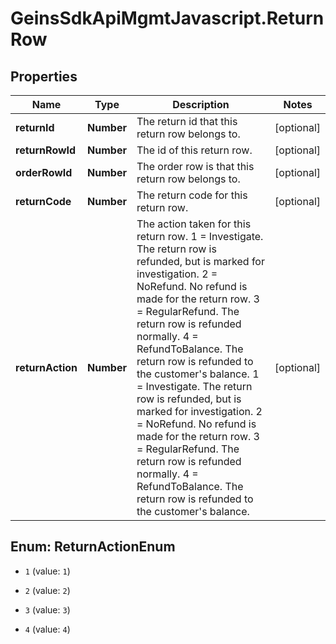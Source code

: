 # GeinsSdkApiMgmtJavascript.ReturnRow

## Properties

Name | Type | Description | Notes
------------ | ------------- | ------------- | -------------
**returnId** | **Number** | The return id that this return row belongs to. | [optional] 
**returnRowId** | **Number** | The id of this return row. | [optional] 
**orderRowId** | **Number** | The order row is that this return row belongs to. | [optional] 
**returnCode** | **Number** | The return code for this return row. | [optional] 
**returnAction** | **Number** | The action taken for this return row.  1 &#x3D; Investigate. The return row is refunded, but is marked for investigation.  2 &#x3D; NoRefund. No refund is made for the return row.  3 &#x3D; RegularRefund. The return row is refunded normally.  4 &#x3D; RefundToBalance. The return row is refunded to the customer&#39;s balance.    1 &#x3D; Investigate. The return row is refunded, but is marked for investigation.    2 &#x3D; NoRefund. No refund is made for the return row.    3 &#x3D; RegularRefund. The return row is refunded normally.    4 &#x3D; RefundToBalance. The return row is refunded to the customer&#39;s balance. | [optional] 



## Enum: ReturnActionEnum


* `1` (value: `1`)

* `2` (value: `2`)

* `3` (value: `3`)

* `4` (value: `4`)




